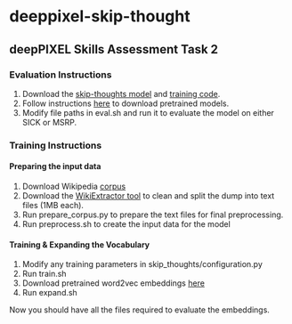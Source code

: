 # deeppixel-skip-thought
## deepPIXEL Skills Assessment Task 2

### Evaluation Instructions

1. Download the [skip-thoughts model](https://github.com/tensorflow/models/tree/master/research/skip_thoughts) and [training code](https://github.com/ryankiros/skip-thoughts).
2. Follow instructions [here](https://github.com/tensorflow/models/blob/master/research/skip_thoughts/README.md#download-pretrained-models-optional) to download pretrained models.
3. Modify file paths in eval.sh and run it to evaluate the model on either SICK or MSRP.

### Training Instructions

#### Preparing the input data
1. Download Wikipedia [corpus](https://en.wikipedia.org/wiki/Wikipedia:Database_download)
2. Download the [WikiExtractor tool](https://github.com/attardi/wikiextractor) to clean and split the dump into text files (1MB each).
3. Run prepare_corpus.py to prepare the text files for final preprocessing.
4. Run preprocess.sh to create the input data for the model

#### Training & Expanding the Vocabulary
1. Modify any training parameters in skip_thoughts/configuration.py
2. Run train.sh
3. Download pretrained word2vec embeddings [here](https://drive.google.com/file/d/0B7XkCwpI5KDYNlNUTTlSS21pQmM/edit?usp=sharing)
4. Run expand.sh

Now you should have all the files required to evaluate the embeddings.